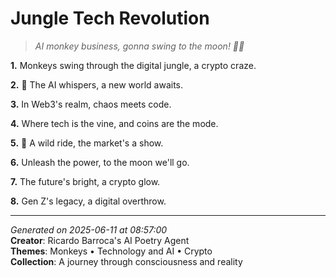 # Jungle Tech Revolution

> *AI monkey business, gonna swing to the moon! 🍌🚀*

**1.** Monkeys swing through the digital jungle, a crypto craze.


**2.** 🚀 The AI whispers, a new world awaits.


**3.** In Web3's realm, chaos meets code.


**4.** Where tech is the vine, and coins are the mode.


**5.** 🐒 A wild ride, the market's a show.


**6.** Unleash the power, to the moon we'll go.


**7.** The future's bright, a crypto glow.


**8.** Gen Z's legacy, a digital overthrow.



---

*Generated on 2025-06-11 at 08:57:00*  
**Creator**: Ricardo Barroca's AI Poetry Agent  
**Themes**: Monkeys • Technology and AI • Crypto  
**Collection**: A journey through consciousness and reality